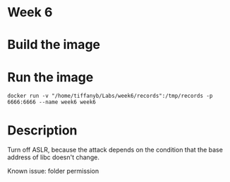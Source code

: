 # Week 6

# Build the image

# Run the image

  `docker run -v "/home/tiffanyb/Labs/week6/records":/tmp/records -p 6666:6666 --name week6 week6`

# Description
Turn off ASLR, because the attack depends on the condition that the base
address of libc doesn't change.

Known issue: folder permission
